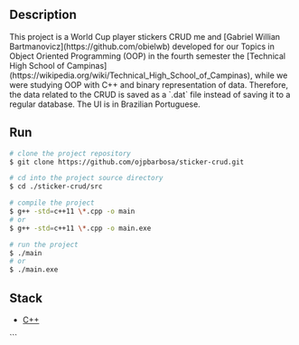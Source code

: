 <h2>Description</h2>
<p>
This project is a World Cup player stickers CRUD me and [Gabriel Willian Bartmanovicz](https://github.com/obielwb) developed for our Topics in Object Oriented Programming (OOP) in the fourth semester the [Technical High School of Campinas](https://wikipedia.org/wiki/Technical_High_School_of_Campinas), while we were studying OOP with C++ and binary representation of data. Therefore, the data related to the CRUD is saved as a `.dat` file instead of saving it to a regular database. The UI is in Brazilian Portuguese.
</p>
<h2>Run</h2>

```bash
# clone the project repository
$ git clone https://github.com/ojpbarbosa/sticker-crud.git

# cd into the project source directory
$ cd ./sticker-crud/src

# compile the project
$ g++ -std=c++11 \*.cpp -o main
# or
$ g++ -std=c++11 \*.cpp -o main.exe

# run the project
$ ./main
# or
$ ./main.exe

```

<h2>Stack</h2>
<ul>
  <li><a href="https://cplusplus.com/">C++</a></li>
</ul>
</ul>
```
